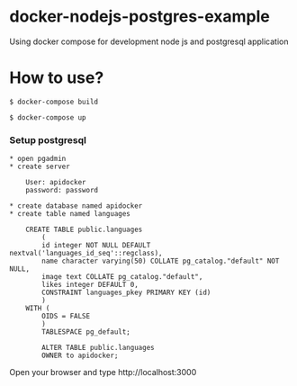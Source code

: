 # docker-nodejs-postgres-example
Using docker compose for development node js and postgresql application

# How to use?

```
$ docker-compose build
```

```
$ docker-compose up
```

### Setup postgresql

    * open pgadmin
    * create server
        
        User: apidocker
        password: password 
        
    * create database named apidocker
    * create table named languages
    
        CREATE TABLE public.languages
            (
            id integer NOT NULL DEFAULT nextval('languages_id_seq'::regclass),
            name character varying(50) COLLATE pg_catalog."default" NOT NULL,
            image text COLLATE pg_catalog."default",
            likes integer DEFAULT 0,
            CONSTRAINT languages_pkey PRIMARY KEY (id)
            )
        WITH (
            OIDS = FALSE
            )
            TABLESPACE pg_default;

            ALTER TABLE public.languages
            OWNER to apidocker;
    

Open your browser and type http://localhost:3000